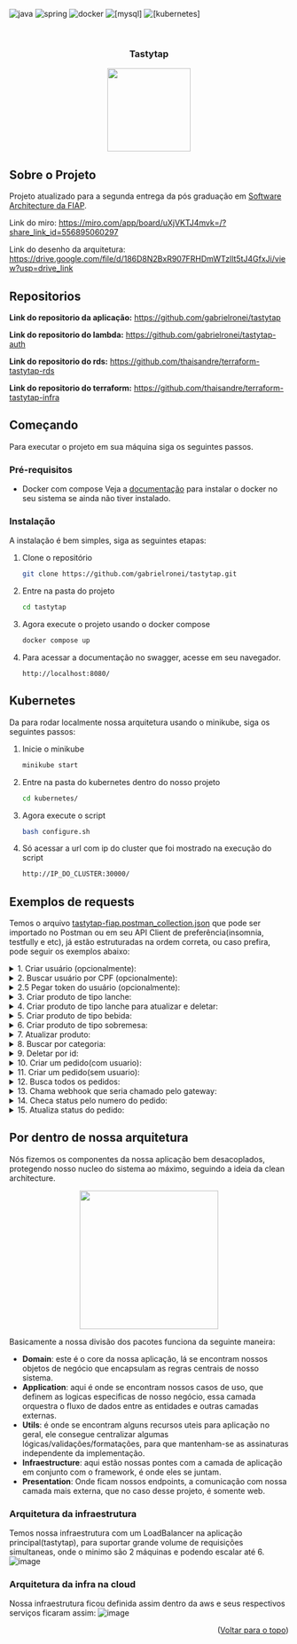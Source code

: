 <a name="readme-top"></a>

<!--
*** Template baseado em https://github.com/othneildrew/Best-README-Template 
-->

![java](https://img.shields.io/badge/Java-ED8B00?style=for-the-badge&logo=openjdk&logoColor=white)
![spring](https://img.shields.io/badge/Spring-6DB33F?style=for-the-badge&logo=spring&logoColor=white)
![docker](https://img.shields.io/badge/Docker-2496ED?style=for-the-badge&logo=docker&logoColor=white)
![[mysql]](https://img.shields.io/badge/Mysql-316192?style=for-the-badge&logo=mysql&logoColor=white)
![[kubernetes]](https://img.shields.io/badge/Kubernetes-3069DE?style=for-the-badge&logo=kubernetes&logoColor=white)




<br />
<div align="center">
  <h3 align="center">Tastytap</h3>
  <img src="https://cdn.cisscloud.com.br/portal/pages/cisstotem/img/cisstotem2021.png" width="150px"/>
</div>

## Sobre o Projeto

Projeto atualizado para a segunda entrega da pós graduação em [Software Architecture da FIAP](https://postech.fiap.com.br/curso/software-architecture/).

Link do miro: https://miro.com/app/board/uXjVKTJ4mvk=/?share_link_id=556895060297

Link do desenho da arquitetura: https://drive.google.com/file/d/186D8N2BxR907FRHDmWTzllt5tJ4GfxJi/view?usp=drive_link

## Repositorios
**Link do repositorio da aplicação:** https://github.com/gabrielronei/tastytap

**Link do repositorio do lambda:** https://github.com/gabrielronei/tastytap-auth

**Link do repositorio do rds:** https://github.com/thaisandre/terraform-tastytap-rds

**Link do repositorio do terraform:** https://github.com/thaisandre/terraform-tastytap-infra

## Começando

Para executar o projeto em sua máquina siga os seguintes passos. 

### Pré-requisitos

* Docker com compose
  Veja a [documentação](https://docs.docker.com/engine/install/) para instalar o docker no seu sistema se ainda não tiver instalado.

### Instalação

A instalação é bem simples, siga as seguintes etapas:

1. Clone o repositório
   ```sh
   git clone https://github.com/gabrielronei/tastytap.git
   ```
2. Entre na pasta do projeto
   ```sh
   cd tastytap
   ```
3. Agora execute o projeto usando o docker compose
   ```sh
   docker compose up
   ```
4. Para acessar a documentação no swagger, acesse em seu navegador.
   ```
   http://localhost:8080/
   ```
## Kubernetes
Da para rodar localmente nossa arquitetura usando o minikube, siga os seguintes passos:
1. Inicie o minikube
   ```sh
   minikube start
   ```
2. Entre na pasta do kubernetes dentro do nosso projeto
   ```sh
   cd kubernetes/
   ```
3. Agora execute o script
   ```sh
   bash configure.sh
   ```
4. Só acessar a url com ip do cluster que foi mostrado na execução do script
   ```sh
   http://IP_DO_CLUSTER:30000/
   ```


## Exemplos de requests
Temos o arquivo <a href="https://github.com/gabrielronei/tastytap/blob/main/tastytap%20-%20fiap.postman_collection.json">tastytap-fiap.postman_collection.json</a> que pode ser importado no Postman ou em seu API Client de preferência(insomnia, testfully e etc), já estão estruturadas na ordem correta, ou caso prefira, pode seguir os exemplos abaixo:

<details>
  <summary>1. Criar usuário (opcionalmente): </summary>

  ```json
// GET /user
{
  "name": "Saul Hudson",
  "email": "saul.hudson@gmail.com",
  "cpf": "285.977.970-10"
}
```
</details>

<details>
  <summary>2. Buscar usuário por CPF (opcionalmente): </summary>

  ```json
// GET /user/285.977.970-10
```
</details>

<details>
  <summary>2.5 Pegar token do usuário (opcionalmente): </summary>

  ```json
// POST no serviço do `tastytap-auth`
{
  "body": '{\n    "cpf": "285.977.970-10"\n}'
}
```
</details>

<details>
  <summary>3. Criar produto de tipo lanche: </summary>

  ```json
// POST /product
{
  "name": "Universitario",
  "description": "Pão de brioche selado na manteiga, hambúrguer artesanal 160g, queijo cheddar, alface, tomate e molho john's",
  "imageURL": "https://assets.unileversolutions.com/recipes-v2/106684.jpg",
  "category": "SANDWICH",
  "price": 33.90
}
```
</details>

<details>
  <summary>4. Criar produto de tipo lanche para atualizar e deletar: </summary>

  ```json
// POST /product
{
  "name": "Produto para deletar e atualizar",
  "description": "XPTOPTOPTO",
  "imageURL": "https://assets.unileversolutions.com/recipes-v2/106684.jpg",
  "category": "SIDE_DISH",
  "price": 10
}
```
</details>

<details>
  <summary>5. Criar produto de tipo bebida: </summary>

  ```json
// POST /product
{
  "name": "Coca-Cola Original 350ml",
  "description": "Lata 350ml",
  "imageURL": "https://hiperideal.vtexassets.com/arquivos/ids/197362/55723-4.jpg",
  "category": "DRINK",
  "price": 7.90
}
```
</details>

<details>
  <summary>6. Criar produto de tipo sobremesa: </summary>

  ```json
// POST /product
{
  "name": "Pudim cremoso individual",
  "description": "Pudim cremoso e sem furinho",
  "imageURL": "https://revistamenu.com.br/wp-content/uploads/sites/24/2020/05/diadopudim-1.jpg",
  "category": "DESSERT",
  "price": 13.90
}
```
</details>

<details>
  <summary>7. Atualizar produto: </summary>

  ```json
// PUT /product
{
  "id": 2,
  "description": "descricão novissima",
  "imageURL": "https://assets.unileversolutions.com/recipes-v2/106684.jpg",
  "price": 1
}
```
</details>

<details>
  <summary>8. Buscar por categoria: </summary>

  ```json
// GET /product/SIDE_DISH
```
</details>

<details>
  <summary>9. Deletar por id: </summary>

  ```json
// DELETE /product/2
```
</details>

<details>
  <summary>10. Criar um pedido(com usuario): </summary>

  ```json
// POST /order

{
  "cpf": "285.977.970-10",
  "items": [
    {
      "productId": 1,
      "quantity": 2
    },
    {
      "productId": 3,
      "quantity": 2
    }
  ]
}
```
</details>

<details>
  <summary>11. Criar um pedido(sem usuario): </summary>

  ```json
// POST /order

{
  "items": [
    {
      "productId": 1,
      "quantity": 2
    }
  ]
}
```
</details>

<details>
  <summary>12. Busca todos os pedidos: </summary>

  ```json
// GET /order
```
</details>

<details>
  <summary>13. Chama webhook que seria chamado pelo gateway: </summary>

  ```json
// POST /payment/provider/webhook
{
  "transactionId": "{{TRANSACTION_ID}}",
  "status": "APPROVED"
}
```
</details>

<details>
  <summary>14. Checa status pelo numero do pedido: </summary>

  ```json
// GET /order/{{ORDER_NUMBER}}/status
```
</details>

<details>
  <summary>15. Atualiza status do pedido: </summary>

  ```json
// GET /order/{{ORDER_NUMBER}}/status
```
</details>


## Por dentro de nossa arquitetura

Nós fizemos os componentes da nossa aplicação bem desacoplados, protegendo nosso nucleo do sistema ao máximo, seguindo a ideia da clean architecture.
<div align="center">
  <img src="https://github.com/user-attachments/assets/2882544c-9b96-49f7-b8ad-1d29c4c3ebe0" width="250px"/>
</div>

Basicamente a nossa divisão dos pacotes funciona da seguinte maneira:
- **Domain**: este é o core da nossa aplicação, lá se encontram nossos objetos de negócio que encapsulam as regras centrais de nosso sistema.
- **Application**: aqui é onde se encontram nossos casos de uso, que definem as logicas especificas de nosso negócio, essa camada orquestra o fluxo de dados entre as entidades e outras camadas externas.
- **Utils**: é onde se encontram alguns recursos uteis para aplicação no geral, ele consegue centralizar algumas lógicas/validações/formatações, para que mantenham-se as assinaturas independente da implementação.
- **Infraestructure**: aqui estão nossas pontes com a camada de aplicação em conjunto com o framework, é onde eles se juntam.
- **Presentation**: Onde ficam nossos endpoints, a comunicação com nossa camada mais externa, que no caso desse projeto, é somente web.

### Arquitetura da infraestrutura
Temos nossa infraestrutura com um LoadBalancer na aplicação principal(tastytap), para suportar grande volume de requisições simultaneas, onde o minimo são 2 máquinas e podendo escalar até 6.
![image](https://github.com/user-attachments/assets/fbacff87-69c8-40de-814e-c1e037b7f61f)

### Arquitetura da infra na cloud
Nossa infraestrutura ficou definida assim dentro da aws e seus respectivos serviços ficaram assim:
![image](https://github.com/user-attachments/assets/bb346e35-bc15-472c-9daf-87791e9ae67b)



<p align="right">(<a href="#readme-top">Voltar para o topo</a>)</p>

